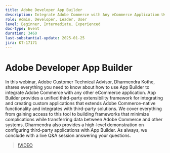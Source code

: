 ```yaml
---
title: Adobe Developer App Builder
description: Integrate Adobe Commerce with Any eCommerce Application Using App Builder Expert Guidance and Live Demonstration
role: Admin, Developer, Leader, User
level: Beginner, Intermediate, Experienced
doc-type: Event
duration: 3460
last-substantial-update: 2025-01-25
jira: KT-17171
---
```


# Adobe Developer App Builder

In this webinar, Adobe Customer Technical Advisor, Dharmendra Kothe, shares everything you need to know about how to use App Builder to integrate Adobe Commerce with any other eCommerce application. App Builder provides a unified third-party extensibility framework for integrating and creating custom applications that extends Adobe Commerce-native functionality and integrates with third-party solutions. We cover everything from gaining access to this tool to building frameworks that minimize complications while transferring data between Adobe Commerce and other systems. Dharmendra also provides a high-level demonstration on configuring third-party applications with App Builder. As always, we conclude with a live Q&A session answering your questions.

>[!VIDEO](https://video.tv.adobe.com/v/3443027/?learn=on&enablevpops)
